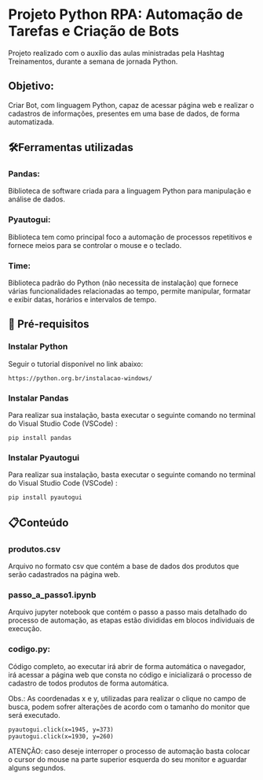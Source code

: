 # Projeto Python RPA: Automação de Tarefas e Criação de Bots 

Projeto realizado com o auxílio das aulas ministradas pela Hashtag Treinamentos, durante a semana de jornada Python.

## Objetivo: 

Criar Bot, com linguagem Python, capaz de acessar página web e realizar o cadastros de informações, presentes em uma base de dados, de forma automatizada.

## 🛠️Ferramentas utilizadas
### Pandas:
Biblioteca de software criada para a linguagem Python para manipulação e análise de dados.

### Pyautogui:
Biblioteca tem como principal foco a automação de processos repetitivos e fornece meios para se controlar o mouse e o teclado.

### Time: 
Biblioteca padrão do Python (não necessita de instalação) que fornece várias funcionalidades relacionadas ao tempo, permite manipular, formatar e exibir datas, horários e intervalos de tempo.

## 🔧 Pré-requisitos

### Instalar Python

Seguir o tutorial disponível no link abaixo:

    https://python.org.br/instalacao-windows/

### Instalar Pandas

Para realizar sua instalação, basta executar o seguinte comando no terminal do Visual Studio Code (VSCode) : 

    pip install pandas 

### Instalar Pyautogui

Para realizar sua instalação, basta executar o seguinte comando no terminal do Visual Studio Code (VSCode) : 

    pip install pyautogui 

## 📋Conteúdo 

### produtos.csv
Arquivo no formato csv que contém a base de dados dos produtos que serão cadastrados na página web.

### passo_a_passo1.ipynb
Arquivo jupyter notebook que contém o passo a passo mais detalhado do processo de automação, as etapas estão divididas em blocos individuais de execução. 

### codigo.py: 
Código completo, ao executar irá abrir de forma automática o navegador, irá acessar a página web que consta no código e inicializará o processo de cadastro de todos produtos de forma automática.

Obs.: As coordenadas x e y, utilizadas para realizar o clique no campo de busca, podem sofrer alterações de acordo com o tamanho do monitor que será executado.

    pyautogui.click(x=1945, y=373)
    pyautogui.click(x=1930, y=260)

  ATENÇÃO: caso deseje interroper o processo de automação basta colocar o cursor do mouse na parte superior esquerda do seu monitor e aguardar alguns segundos.





